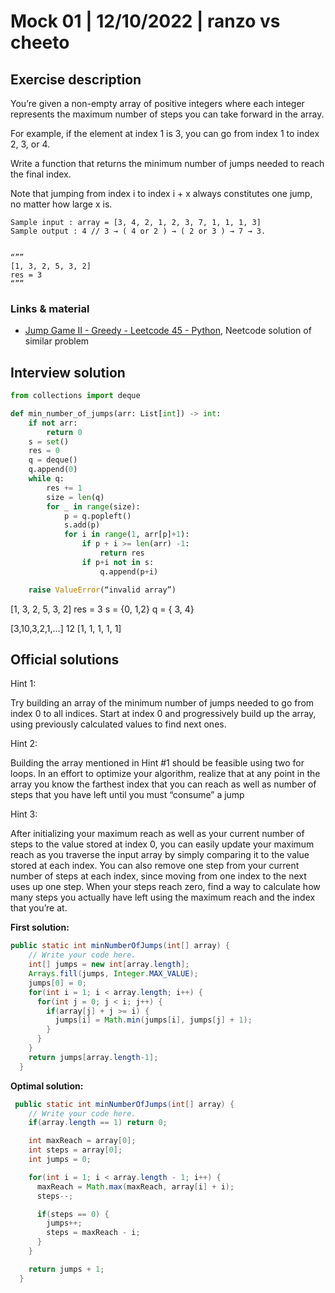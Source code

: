 # Mock 01 | 12/10/2022 | ranzo vs cheeto

## Exercise description

You’re given a non-empty array of positive integers where each integer represents the maximum number of steps you can take forward in the array.

For example, if the element at index 1 is 3, you can go from index 1 to index 2, 3, or 4.

Write a function that returns the minimum number of jumps needed to reach the final index.

Note that jumping from index i to index i + x always constitutes one jump, no matter how large x is.

    Sample input : array = [3, 4, 2, 1, 2, 3, 7, 1, 1, 1, 3]
    Sample output : 4 // 3 → ( 4 or 2 ) → ( 2 or 3 ) → 7 → 3.


    “””
    [1, 3, 2, 5, 3, 2]
    res = 3
    “””

### Links & material
* [Jump Game II - Greedy - Leetcode 45 - Python](https://www.youtube.com/watch?v=dJ7sWiOoK7g), Neetcode solution of similar problem

## Interview solution

```py
from collections import deque

def min_number_of_jumps(arr: List[int]) -> int:
    if not arr:
        return 0
    s = set()
    res = 0
    q = deque()
    q.append(0)
    while q:
        res += 1
        size = len(q)
        for _ in range(size):
            p = q.popleft()
            s.add(p)
            for i in range(1, arr[p]+1):
                if p + i >= len(arr) -1:
                    return res
                if p+i not in s:
                    q.append(p+i)

    raise ValueError(“invalid array”)
```

[1, 3, 2, 5, 3, 2]
res = 3
s = {0, 1,2}
q = { 3, 4}

[3,10,3,2,1,...] 12
[1, 1, 1, 1, 1]

## Official solutions

Hint 1:

Try building an array of the minimum number of jumps needed to go from index 0 to all indices. Start at index 0 and progressively build up the array, using previously calculated values to find next ones.

Hint 2:

Building the array mentioned in Hint #1 should be feasible using two for loops. In an effort to optimize your algorithm, realize that at any point in the array you know the farthest index that you can reach as well as number of steps that you have left until you must “consume” a jump

Hint 3:

After initializing your maximum reach as well as your current number of steps to the value stored at index 0, you can easily update your maximum reach as you traverse the input array by simply comparing it to the value stored at each index. You can also remove one step from your current number of steps at each index, since moving from one index to the next uses up one step. When your steps reach zero, find a way to calculate how many steps you actually have left using the maximum reach and the index that you’re at.

**First solution:**


```java
public static int minNumberOfJumps(int[] array) {
    // Write your code here.
    int[] jumps = new int[array.length];
    Arrays.fill(jumps, Integer.MAX_VALUE);
    jumps[0] = 0;
    for(int i = 1; i < array.length; i++) {
      for(int j = 0; j < i; j++) {
        if(array[j] + j >= i) {
          jumps[i] = Math.min(jumps[i], jumps[j] + 1);
        }
      }
    }
    return jumps[array.length-1];
  }
```


**Optimal solution:**

```java
 public static int minNumberOfJumps(int[] array) {
    // Write your code here.
    if(array.length == 1) return 0;

    int maxReach = array[0];
    int steps = array[0];
    int jumps = 0;

    for(int i = 1; i < array.length - 1; i++) {
      maxReach = Math.max(maxReach, array[i] + i);
      steps--;

      if(steps == 0) {
        jumps++;
        steps = maxReach - i;
      }
    }

    return jumps + 1;
  }
```
